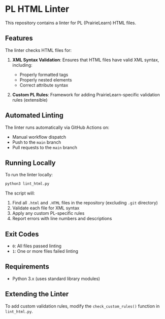 # PL HTML Linter

This repository contains a linter for PL (PrairieLearn) HTML files.

## Features

The linter checks HTML files for:

1. **XML Syntax Validation**: Ensures that HTML files have valid XML syntax, including:
   - Properly formatted tags
   - Properly nested elements
   - Correct attribute syntax

2. **Custom PL Rules**: Framework for adding PrairieLearn-specific validation rules (extensible)

## Automated Linting

The linter runs automatically via GitHub Actions on:
- Manual workflow dispatch
- Push to the `main` branch
- Pull requests to the `main` branch

## Running Locally

To run the linter locally:

```bash
python3 lint_html.py
```

The script will:
1. Find all `.html` and `.HTML` files in the repository (excluding `.git` directory)
2. Validate each file for XML syntax
3. Apply any custom PL-specific rules
4. Report errors with line numbers and descriptions

## Exit Codes

- `0`: All files passed linting
- `1`: One or more files failed linting

## Requirements

- Python 3.x (uses standard library modules)

## Extending the Linter

To add custom validation rules, modify the `check_custom_rules()` function in `lint_html.py`.
